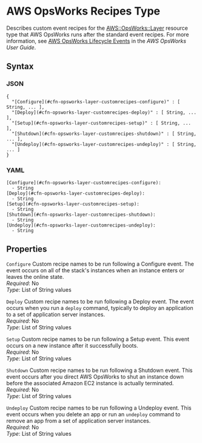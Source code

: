# AWS OpsWorks Recipes Type<a name="aws-properties-opsworks-layer-recipes"></a>

Describes custom event recipes for the [AWS::OpsWorks::Layer](aws-resource-opsworks-layer.md) resource type that AWS OpsWorks runs after the standard event recipes\. For more information, see [AWS OpsWorks Lifecycle Events](http://docs.aws.amazon.com/opsworks/latest/userguide/workingcookbook-events.html) in the *AWS OpsWorks User Guide*\.

## Syntax<a name="w3ab2c21c14e1585b5"></a>

### JSON<a name="aws-properties-opsworks-layer-recipes-syntax.json"></a>

```
{
  "[Configure](#cfn-opsworks-layer-customrecipes-configure)" : [ String, ... ],
  "[Deploy](#cfn-opsworks-layer-customrecipes-deploy)" : [ String, ... ],
  "[Setup](#cfn-opsworks-layer-customrecipes-setup)" : [ String, ... ],
  "[Shutdown](#cfn-opsworks-layer-customrecipes-shutdown)" : [ String, ... ],
  "[Undeploy](#cfn-opsworks-layer-customrecipes-undeploy)" : [ String, ... ]
}
```

### YAML<a name="aws-properties-opsworks-layer-recipes-syntax.yaml"></a>

```
[Configure](#cfn-opsworks-layer-customrecipes-configure):
  - String
[Deploy](#cfn-opsworks-layer-customrecipes-deploy):
  - String
[Setup](#cfn-opsworks-layer-customrecipes-setup):
  - String
[Shutdown](#cfn-opsworks-layer-customrecipes-shutdown):
  - String
[Undeploy](#cfn-opsworks-layer-customrecipes-undeploy):
  - String
```

## Properties<a name="w3ab2c21c14e1585b7"></a>

`Configure`  <a name="cfn-opsworks-layer-customrecipes-configure"></a>
Custom recipe names to be run following a Configure event\. The event occurs on all of the stack's instances when an instance enters or leaves the online state\.  
*Required*: No  
*Type*: List of String values

`Deploy`  <a name="cfn-opsworks-layer-customrecipes-deploy"></a>
Custom recipe names to be run following a Deploy event\. The event occurs when you run a `deploy` command, typically to deploy an application to a set of application server instances\.  
*Required*: No  
*Type*: List of String values

`Setup`  <a name="cfn-opsworks-layer-customrecipes-setup"></a>
Custom recipe names to be run following a Setup event\. This event occurs on a new instance after it successfully boots\.  
*Required*: No  
*Type*: List of String values

`Shutdown`  <a name="cfn-opsworks-layer-customrecipes-shutdown"></a>
Custom recipe names to be run following a Shutdown event\. This event occurs after you direct AWS OpsWorks to shut an instance down before the associated Amazon EC2 instance is actually terminated\.   
*Required*: No  
*Type*: List of String values

`Undeploy`  <a name="cfn-opsworks-layer-customrecipes-undeploy"></a>
Custom recipe names to be run following a Undeploy event\. This event occurs when you delete an app or run an `undeploy` command to remove an app from a set of application server instances\.  
*Required*: No  
*Type*: List of String values